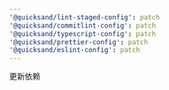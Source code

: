 ```yaml
---
'@quicksand/lint-staged-config': patch
'@quicksand/commitlint-config': patch
'@quicksand/typescript-config': patch
'@quicksand/prettier-config': patch
'@quicksand/eslint-config': patch
---
```


更新依赖
